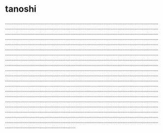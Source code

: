 # tanoshi

.........................................................................................................................................................................................................................................................................................................................................................................................................................................................................................................................................................................................................................................................................................................................................................................................................................................................................................................................................................................................................................................................................................................................................................................................................................................................................................................................................................................................................................................................................................................................................................................................................................................................................................................................................................................................................................................................................................................................................................................................................................................................................................................................................................................................................................................................................................................................................................................................................................................................................................................................................................................................................................................